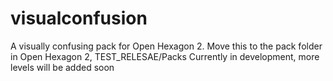 # visualconfusion
A visually confusing pack for Open Hexagon 2.
Move this to the pack folder in Open Hexagon 2, TEST_RELESAE/Packs
Currently in development, more levels will be added soon
